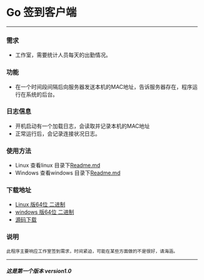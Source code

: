 # Go 签到客户端
---
### 需求
- 工作室，需要统计人员每天的出勤情况。

### 功能
- 在一个时间段间隔后向服务器发送本机的MAC地址，告诉服务器存在，程序运行在系统的后台。

### 日志信息
- 开机启动有一个加载日志，会读取并记录本机的MAC地址
- 正常运行后，会记录连接状况日志。

### 使用方法
- Linux 查看linux 目录下[Readme.md](https://github.com/hexiu/Go_Client/linux/Readme.md "Linux 客户端使用说明") 
- Windows 查看windows 目录下[Readme.md](https://github.com/hexiu/Go_Client/windows/Readme.md"windows客户端使用说明") 

### 下载地址
- [Linux 版64位 二进制](https://github.com/hexiu/Go_Client/linux/client.zip "Linux客户端")
- [windows 版64位 二进制](https://github.com/hexiu/Go_Client/windows/client.zip "Wndows客户端")
- [源码下载](https://github.com/hexiu/Go_Client/src/main.go "Client 源码")

### 说明
	此程序主要响应工作室签到需求，时间紧迫，可能在某些方面做的不是很好，请海涵。 


----
##### 这是第一个版本  version1.0 



